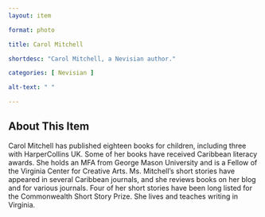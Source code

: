 ```yaml
--- 
layout: item

format: photo 

title: Carol Mitchell

shortdesc: "Carol Mitchell, a Nevisian author."

categories: [ Nevisian ] 

alt-text: " "

--- 
```


## About This Item 

Carol Mitchell has published eighteen books for children, including three with HarperCollins UK. Some of her books have received Caribbean literacy awards. She holds an MFA from George Mason University and is a Fellow of the Virginia Center for Creative Arts. Ms. Mitchell’s short stories have appeared in several Caribbean journals, and she reviews books on her blog and for various journals. Four of her short stories have been long listed for the Commonwealth Short Story Prize. She lives and teaches writing in Virginia.
